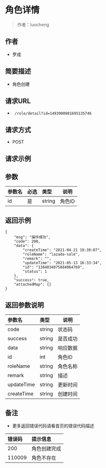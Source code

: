 # 角色详情

> 作者：luocheng

## 作者

- 罗成
    
## 简要描述

- 角色创建

## 请求URL
- ` /role/detail?id=1493900981695135746`
  
## 请求方式
- POST 

## 请求示例



## 参数

|参数名|必选|类型|说明|
|:----    |:---|:----- |-----   |
|id |是  |string | 角色ID   |



## 返回示例 

``` 
{
    "msg": "操作成功",
    "code": 200,
    "data": {
        "createTime": "2021-04-21 19:39:07",
        "roleName": "lazada-sale",
        "remark": "",
        "updateTime": "2021-05-13 16:33:34",
        "id": "1384834075884064769",
        "status": 1
    },
    "success": true,
    "attachedMap": {}
}
```


## 返回参数说明

|参数名|类型|说明|
|:-----  |:-----|-----                           |
|code | string   | 状态码 |
|success | string   | 是否成功 |
|data | string   | 响应数据 |
|id |  int  | 角色ID |
|roleName |  string  | 角色名称 |
|remark |  string  | 描述 |
|updateTime | string   | 更新时间 |
|createTime | string   | 创建时间 |


## 备注 

- 更多返回错误代码请看首页的错误代码描述

|错误码|提示信息|
|:----    |:---|
|200 |角色创建完成  |
|110009 |角色不存在  |